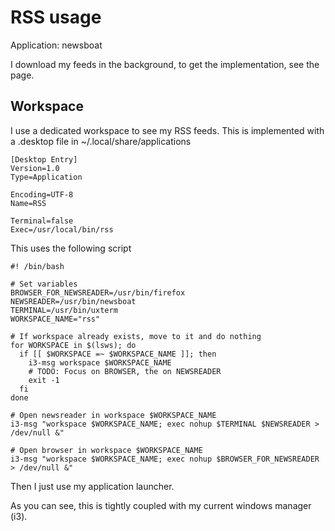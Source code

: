 # RSS usage

Application: newsboat

I download my feeds in the background, to get the implementation, see the <application> page.

## Workspace

I use a dedicated workspace to see my RSS feeds. This is implemented with  a .desktop file in ~/.local/share/applications

```
[Desktop Entry]
Version=1.0
Type=Application

Encoding=UTF-8
Name=RSS

Terminal=false
Exec=/usr/local/bin/rss
```

This uses the following script

```
#! /bin/bash

# Set variables
BROWSER_FOR_NEWSREADER=/usr/bin/firefox
NEWSREADER=/usr/bin/newsboat
TERMINAL=/usr/bin/uxterm
WORKSPACE_NAME="rss"

# If workspace already exists, move to it and do nothing
for WORKSPACE in $(lsws); do
  if [[ $WORKSPACE =~ $WORKSPACE_NAME ]]; then
    i3-msg workspace $WORKSPACE_NAME
    # TODO: Focus on BROWSER, the on NEWSREADER
    exit -1
  fi
done

# Open newsreader in workspace $WORKSPACE_NAME
i3-msg "workspace $WORKSPACE_NAME; exec nohup $TERMINAL $NEWSREADER > /dev/null &"

# Open browser in workspace $WORKSPACE_NAME
i3-msg "workspace $WORKSPACE_NAME; exec nohup $BROWSER_FOR_NEWSREADER > /dev/null &"
```

Then I just use my application launcher.

As you can see, this is tightly coupled with my current windows manager (i3).
